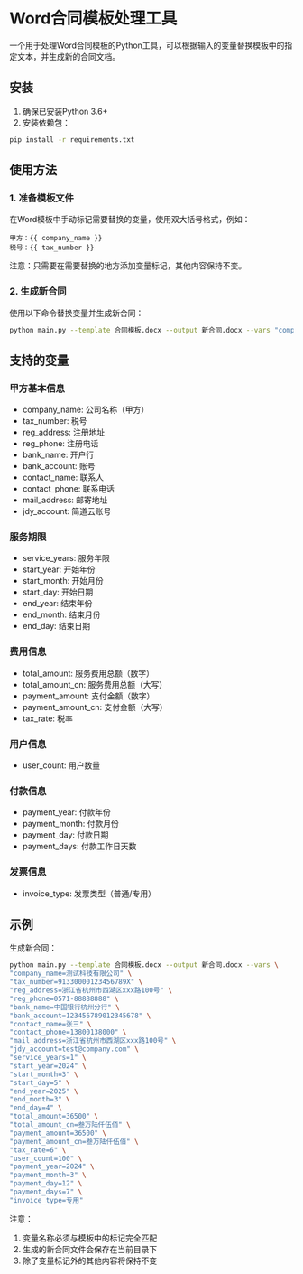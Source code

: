 # Word合同模板处理工具

一个用于处理Word合同模板的Python工具，可以根据输入的变量替换模板中的指定文本，并生成新的合同文档。

## 安装

1. 确保已安装Python 3.6+
2. 安装依赖包：
```bash
pip install -r requirements.txt
```

## 使用方法

### 1. 准备模板文件

在Word模板中手动标记需要替换的变量，使用双大括号格式，例如：
```
甲方：{{ company_name }}
税号：{{ tax_number }}
```

注意：只需要在需要替换的地方添加变量标记，其他内容保持不变。

### 2. 生成新合同

使用以下命令替换变量并生成新合同：
```bash
python main.py --template 合同模板.docx --output 新合同.docx --vars "company_name=测试科技有限公司" "tax_number=91330000123456789X" ...
```

## 支持的变量

### 甲方基本信息
- company_name: 公司名称（甲方）
- tax_number: 税号
- reg_address: 注册地址
- reg_phone: 注册电话
- bank_name: 开户行
- bank_account: 账号
- contact_name: 联系人
- contact_phone: 联系电话
- mail_address: 邮寄地址
- jdy_account: 简道云账号

### 服务期限
- service_years: 服务年限
- start_year: 开始年份
- start_month: 开始月份
- start_day: 开始日期
- end_year: 结束年份
- end_month: 结束月份
- end_day: 结束日期

### 费用信息
- total_amount: 服务费用总额（数字）
- total_amount_cn: 服务费用总额（大写）
- payment_amount: 支付金额（数字）
- payment_amount_cn: 支付金额（大写）
- tax_rate: 税率

### 用户信息
- user_count: 用户数量

### 付款信息
- payment_year: 付款年份
- payment_month: 付款月份
- payment_day: 付款日期
- payment_days: 付款工作日天数

### 发票信息
- invoice_type: 发票类型（普通/专用）

## 示例

生成新合同：
```bash
python main.py --template 合同模板.docx --output 新合同.docx --vars \
"company_name=测试科技有限公司" \
"tax_number=91330000123456789X" \
"reg_address=浙江省杭州市西湖区xxx路100号" \
"reg_phone=0571-88888888" \
"bank_name=中国银行杭州分行" \
"bank_account=123456789012345678" \
"contact_name=张三" \
"contact_phone=13800138000" \
"mail_address=浙江省杭州市西湖区xxx路100号" \
"jdy_account=test@company.com" \
"service_years=1" \
"start_year=2024" \
"start_month=3" \
"start_day=5" \
"end_year=2025" \
"end_month=3" \
"end_day=4" \
"total_amount=36500" \
"total_amount_cn=叁万陆仟伍佰" \
"payment_amount=36500" \
"payment_amount_cn=叁万陆仟伍佰" \
"tax_rate=6" \
"user_count=100" \
"payment_year=2024" \
"payment_month=3" \
"payment_day=12" \
"payment_days=7" \
"invoice_type=专用"
```

注意：
1. 变量名称必须与模板中的标记完全匹配
2. 生成的新合同文件会保存在当前目录下
3. 除了变量标记外的其他内容将保持不变
